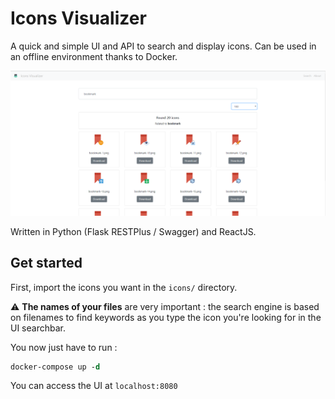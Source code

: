 # Icons Visualizer

A quick and simple UI and API to search and display icons. Can be used in an offline environment thanks to Docker.

![Interface example](./interface.png)

Written in Python (Flask RESTPlus / Swagger) and ReactJS.

## Get started

First, import the icons you want in the `icons/` directory.

:warning: **The names of your files** are very important : the search engine is based on filenames to find keywords as you type the icon you're looking for in the UI searchbar.

You now just have to run :

```do
docker-compose up -d
```

You can access the UI at `localhost:8080`
